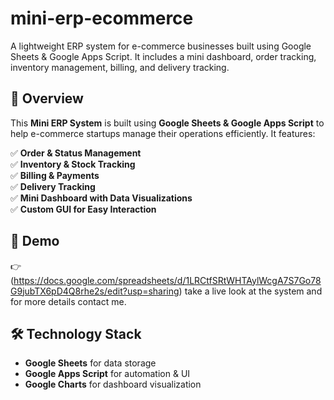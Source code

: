 # mini-erp-ecommerce
A lightweight ERP system for e-commerce businesses built using Google Sheets &amp; Google Apps Script. It includes a mini dashboard, order tracking, inventory management, billing, and delivery tracking.

## 📌 Overview
This **Mini ERP System** is built using **Google Sheets & Google Apps Script** to help e-commerce startups manage their operations efficiently. It features:

✅ **Order & Status Management**  
✅ **Inventory & Stock Tracking**  
✅ **Billing & Payments**  
✅ **Delivery Tracking**  
✅ **Mini Dashboard with Data Visualizations**  
✅ **Custom GUI for Easy Interaction**

## 🎥 Demo
👉 (https://docs.google.com/spreadsheets/d/1LRCtfSRtWHTAylWcgA7S7Go78G9jubTX6pD4Q8rhe2s/edit?usp=sharing)
take a live look at the system and for more details contact me.

## 🛠️ Technology Stack
- **Google Sheets** for data storage
- **Google Apps Script** for automation & UI
- **Google Charts** for dashboard visualization



